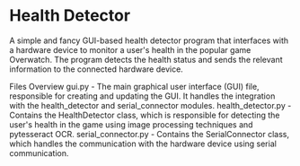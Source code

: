 # Health Detector
A simple and fancy GUI-based health detector program that interfaces with a hardware device to monitor a user's health in the popular game Overwatch. The program detects the health status and sends the relevant information to the connected hardware device.

Files Overview
gui.py - The main graphical user interface (GUI) file, responsible for creating and updating the GUI. It handles the integration with the health_detector and serial_connector modules.
health_detector.py - Contains the HealthDetector class, which is responsible for detecting the user's health in the game using image processing techniques and pytesseract OCR.
serial_connector.py - Contains the SerialConnector class, which handles the communication with the hardware device using serial communication.

